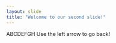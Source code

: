 ```yaml
---
layout: slide
title: "Welcome to our second slide!"
---
```

ABCDEFGH
Use the left arrow to go back!
